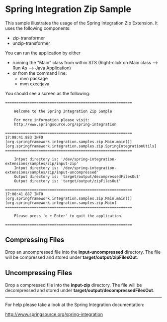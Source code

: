 Spring Integration Zip Sample
===================

This sample illustrates the usage of the Spring Integration Zip Extension. It uses the following components:

* zip-transformer
* unzip-transformer

You can run the application by either

* running the "Main" class from within STS (Right-click on Main class --> Run As --> Java Application)
* or from the command line:
    - mvn package
    - mvn exec:java

You should see a screen as the following:

```
=========================================================

    Welcome to the Spring Integration Zip Sample

    For more information please visit:
    http://www.springsource.org/spring-integration

=========================================================
17:08:41.883 INFO  [org.springframework.integration.samples.zip.Main.main()][org.springframework.integration.samples.zip.SpringIntegrationUtils]
=========================================================

    Intput directory is: '/dev/spring-integration-extensions/samples/zip/input-zip'
    Intput directory is: '/dev/spring-integration-extensions/samples/zip/input-uncompressed'
    Output directory is: 'target/output/decompressedFilesOut'
    Output directory is: 'target/output/zipFilesOut'

=========================================================
17:08:41.887 INFO  [org.springframework.integration.samples.zip.Main.main()][org.springframework.integration.samples.zip.Main]
=========================================================

    Please press 'q + Enter' to quit the application.

=========================================================
```
## Compressing Files

Drop an uncompressed file into the **input-uncompressed** directory. The file will be compressed and stored under **target/output/zipFilesOut**.

## Uncompressing Files

Drop a compressed file into the **input-zip** directory. The file will be decompressed and stored under **target/output/decompressedFilesOut**.

--------------------------------------------------------------------------------

For help please take a look at the Spring Integration documentation:

http://www.springsource.org/spring-integration

